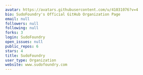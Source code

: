 ```yaml
---
avatar: https://avatars.githubusercontent.com/u/41031076?v=4
bio: SudoFoundry's Official GitHub Organization Page
email: null
followers: null
following: null
forks: 3
login: SudoFoundry
open_issues: null
public_repos: 6
stars: 4
title: SudoFoundry
user_type: Organization
website: www.sudofoundry.com
---
```

